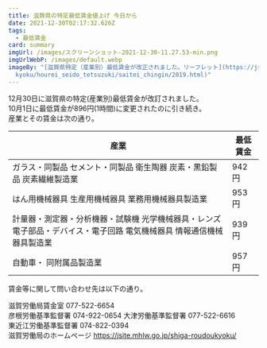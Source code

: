 ```yaml
---
title: 滋賀県の特定最低賃金値上げ 今日から
date: 2021-12-30T02:17:32.626Z
tags:
  - 最低賃金
card: summary
imgUrl: /images/スクリーンショット-2021-12-30-11.27.53-min.png
imgUrlWebP: /images/default.webp
imageBy: "[滋賀県特定（産業別）最低賃金が改正されました。リーフレット](https://jsite.mhlw.go.jp/shiga-roudou\
  kyoku/hourei_seido_tetsuzuki/saitei_chingin/2019.html)"
---
```

12月30日に滋賀県の特定(産業別)最低賃金が改訂されました。  
10月1日に最低賃金が896円(1時間)に変更されたのに引き続き。  
産業とその賃金は次の通り。

|産業|最低賃金|
|---|---|
|ガラス・同製品  セメント・同製品  衛生陶器  炭素・黒鉛製品  炭素繊維製造業|942円|
|はん用機械器具  生産用機械器具  業務用機械器具製造業|953円|
|計量器・測定器・分析機器・試験機  光学機械器具・レンズ  電子部品・デバイス・電子回路  電気機械器具  情報通信機械器具製造業|939円|
|自動車・ 同附属品製造業|957円|

賃金等に関して問い合わせ先は以下の通り。

滋賀労働局賃金室 077-522-6654  
彦根労働基準監督署 074-922-0654 
大津労働基準監督署 077-522-6616  
東近江労働基準監督署 074-822-0394  
滋賀労働局のホームページ https://jsite.mhlw.go.jp/shiga-roudoukyoku/